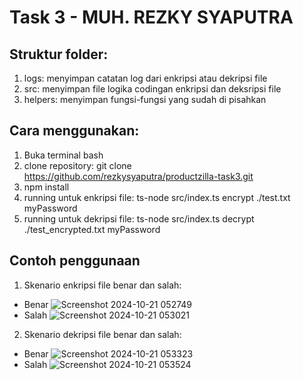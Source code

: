 # Task 3 - MUH. REZKY SYAPUTRA
## Struktur folder:
1. logs: menyimpan catatan log dari enkripsi atau dekripsi file
2. src: menyimpan file logika codingan enkripsi dan deksripsi file
3. helpers: menyimpan fungsi-fungsi yang sudah di pisahkan
   
## Cara menggunakan:
1. Buka terminal bash
2. clone repository: git clone https://github.com/rezkysyaputra/productzilla-task3.git
3. npm install
4. running untuk enkripsi file: ts-node src/index.ts encrypt ./test.txt myPassword
5. running untuk dekripsi file: ts-node src/index.ts decrypt ./test_encrypted.txt myPassword

## Contoh penggunaan
1. Skenario enkripsi file benar dan salah:
* Benar
![Screenshot 2024-10-21 052749](https://github.com/user-attachments/assets/5241e8d3-6f2b-471b-8077-73e11e0222d9)
* Salah
![Screenshot 2024-10-21 053021](https://github.com/user-attachments/assets/bda2417f-29c6-4063-bc53-6a326e722f6a)
2. Skenario dekripsi file benar dan salah:
  * Benar
    ![Screenshot 2024-10-21 053323](https://github.com/user-attachments/assets/395d2084-bda9-40b4-996f-be14977361ad)
  * Salah
    ![Screenshot 2024-10-21 053524](https://github.com/user-attachments/assets/e5bc48b1-a6cf-4f23-bc0a-3550130462f2)
